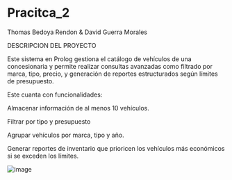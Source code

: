 # Pracitca_2
Thomas Bedoya Rendon &amp; David Guerra Morales

DESCRIPCION DEL PROYECTO

Este sistema en Prolog gestiona el catálogo de vehículos de una concesionaria y permite realizar consultas avanzadas como filtrado por marca, tipo, precio, y generación de reportes estructurados según límites de presupuesto.

Este cuanta con funcionalidades:

Almacenar información de al menos 10 vehículos.

Filtrar por tipo y presupuesto

Agrupar vehículos por marca, tipo y año.

Generar reportes de inventario que prioricen los vehículos más económicos si se exceden los límites.

![image](https://github.com/user-attachments/assets/a6877da3-e844-4751-a6e1-c222ad519817)

